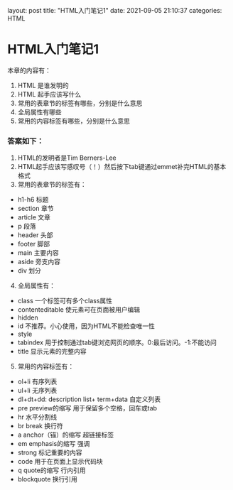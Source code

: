 layout: post
title: "HTML入门笔记1"
date: 2021-09-05 21:10:37
categories: HTML

# HTML入门笔记1
本章的内容有：  
1. HTML 是谁发明的
2. HTML 起手应该写什么
3. 常用的表章节的标签有哪些，分别是什么意思
4. 全局属性有哪些
5. 常用的内容标签有哪些，分别是什么意思 

### 答案如下：
1. HTML的发明者是Tim Berners-Lee
2. HTML起手应该写感叹号（！）然后按下tab键通过emmet补完HTML的基本格式
3. 常用的表章节的标签有：
* h1-h6 标题
* section 章节
* article 文章
* p 段落
* header 头部
* footer 脚部
* main 主要内容
* aside 旁支内容
* div 划分
4. 全局属性有：
* class 一个标签可有多个class属性
* contenteditable 使元素可在页面被用户编辑
* hidden 
* id 不推荐。小心使用，因为HTML不能检查唯一性
* style 
* tabindex 用于控制通过tab键浏览网页的顺序。0:最后访问。-1:不能访问
* title 显示元素的完整内容
5. 常用的内容标签有：
* ol+li 有序列表
* ul+li 无序列表
* dl+dt+dd: description list+ term+data 自定义列表
* pre preview的缩写 用于保留多个空格，回车或tab
* hr 水平分割线
* br break 换行符
* a anchor（锚）的缩写 超链接标签
* em emphasis的缩写 强调
* strong 标记重要的内容
* code 用于在页面上显示代码块
* q quote的缩写 行内引用
* blockquote 换行引用
